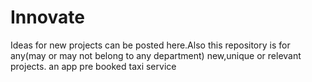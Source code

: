 # Innovate
Ideas for new projects can be posted here.Also this repository is for any(may or may not belong to any department) new,unique or relevant projects.
an app pre booked taxi service
